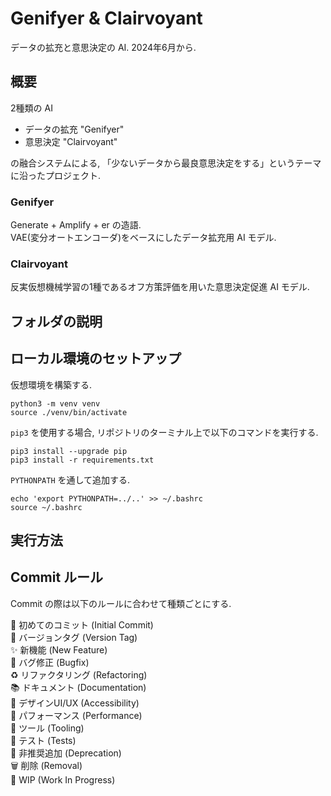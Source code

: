 # Genifyer & Clairvoyant
データの拡充と意思決定の AI. 2024年6月から.

## 概要
2種類の AI

- データの拡充 "Genifyer"
- 意思決定 "Clairvoyant"

の融合システムによる, 「少ないデータから最良意思決定をする」というテーマに沿ったプロジェクト.  

### Genifyer
Generate + Amplify + er の造語.  
VAE(変分オートエンコーダ)をベースにしたデータ拡充用 AI モデル.

### Clairvoyant
反実仮想機械学習の1種であるオフ方策評価を用いた意思決定促進 AI モデル.

## フォルダの説明


## ローカル環境のセットアップ
仮想環境を構築する.

```
python3 -m venv venv
source ./venv/bin/activate
```

`pip3` を使用する場合, リポジトリのターミナル上で以下のコマンドを実行する.

```
pip3 install --upgrade pip
pip3 install -r requirements.txt
```

`PYTHONPATH` を通して追加する.

```
echo 'export PYTHONPATH=../..' >> ~/.bashrc
source ~/.bashrc
```

## 実行方法


## Commit ルール
Commit の際は以下のルールに合わせて種類ごとにする.

🎉  初めてのコミット (Initial Commit)  
🔖  バージョンタグ (Version Tag)  
✨  新機能 (New Feature)  
🐛  バグ修正 (Bugfix)  
♻️  リファクタリング (Refactoring)  
📚  ドキュメント (Documentation)  
🎨  デザインUI/UX (Accessibility)  
🐎  パフォーマンス (Performance)  
🔧  ツール (Tooling)  
🚨  テスト (Tests)  
💩  非推奨追加 (Deprecation)  
🗑️  削除 (Removal)  
🚧  WIP (Work In Progress)